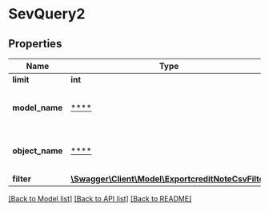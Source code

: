 # SevQuery2

## Properties
Name | Type | Description | Notes
------------ | ------------- | ------------- | -------------
**limit** | **int** | Limit export | [optional] 
**model_name** | [****](.md) | Model name, which is &#x27;CreditNote&#x27; | 
**object_name** | [****](.md) | Model name, which is &#x27;SevQuery&#x27; | 
**filter** | [**\Swagger\Client\Model\ExportcreditNoteCsvFilter**](ExportcreditNoteCsvFilter.md) |  | [optional] 

[[Back to Model list]](../../README.md#documentation-for-models) [[Back to API list]](../../README.md#documentation-for-api-endpoints) [[Back to README]](../../README.md)

